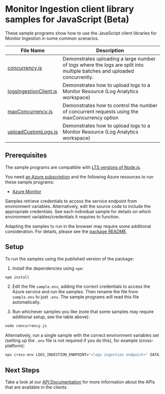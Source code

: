# Monitor Ingestion client library samples for JavaScript (Beta)

These sample programs show how to use the JavaScript client libraries for Monitor Ingestion in some common scenarios.

| **File Name**                                 | **Description**                                                                                                         |
| --------------------------------------------- | ----------------------------------------------------------------------------------------------------------------------- |
| [concurrency.js][concurrency]                 | Demonstrates uploading a large number of logs where the logs are split into multiple batches and uploaded concurrently. |
| [logsIngestionClient.js][logsingestionclient] | Demonstrates how to upload logs to a Monitor Resource (Log Analytics workspace)                                         |
| [maxConcurrency.js][maxconcurrency]           | Demonstrates how to control the number of concurrent requests using the maxConcurrency option                           |
| [uploadCustomLogs.js][uploadcustomlogs]       | Demonstrates how to upload logs to a Monitor Resource (Log Analytics workspace)                                         |

## Prerequisites

The sample programs are compatible with [LTS versions of Node.js](https://github.com/nodejs/release#release-schedule).

You need [an Azure subscription][freesub] and the following Azure resources to run these sample programs:

- [Azure Monitor][createinstance_azuremonitor]

Samples retrieve credentials to access the service endpoint from environment variables. Alternatively, edit the source code to include the appropriate credentials. See each individual sample for details on which environment variables/credentials it requires to function.

Adapting the samples to run in the browser may require some additional consideration. For details, please see the [package README][package].

## Setup

To run the samples using the published version of the package:

1. Install the dependencies using `npm`:

```bash
npm install
```

2. Edit the file `sample.env`, adding the correct credentials to access the Azure service and run the samples. Then rename the file from `sample.env` to just `.env`. The sample programs will read this file automatically.

3. Run whichever samples you like (note that some samples may require additional setup, see the table above):

```bash
node concurrency.js
```

Alternatively, run a single sample with the correct environment variables set (setting up the `.env` file is not required if you do this), for example (cross-platform):

```bash
npx cross-env LOGS_INGESTION_ENDPOINT="<logs ingestion endpoint>" DATA_COLLECTION_RULE_ID="<data collection rule id>" STREAM_NAME="<stream name>" node concurrency.js
```

## Next Steps

Take a look at our [API Documentation][apiref] for more information about the APIs that are available in the clients.

[concurrency]: https://github.com/Azure/azure-sdk-for-js/blob/main/sdk/monitor/monitor-ingestion/samples/v1-beta/javascript/concurrency.js
[logsingestionclient]: https://github.com/Azure/azure-sdk-for-js/blob/main/sdk/monitor/monitor-ingestion/samples/v1-beta/javascript/logsIngestionClient.js
[maxconcurrency]: https://github.com/Azure/azure-sdk-for-js/blob/main/sdk/monitor/monitor-ingestion/samples/v1-beta/javascript/maxConcurrency.js
[uploadcustomlogs]: https://github.com/Azure/azure-sdk-for-js/blob/main/sdk/monitor/monitor-ingestion/samples/v1-beta/javascript/uploadCustomLogs.js
[apiref]: https://docs.microsoft.com/javascript/api/
[freesub]: https://azure.microsoft.com/free/
[createinstance_azuremonitor]: https://docs.microsoft.com/azure/azure-monitor/
[package]: https://github.com/Azure/azure-sdk-for-js/tree/main/sdk/monitor/monitor-ingestion/README.md
